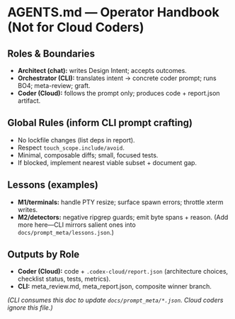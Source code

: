 # AGENTS.md — Operator Handbook (Not for Cloud Coders)

## Roles & Boundaries
- **Architect (chat):** writes Design Intent; accepts outcomes.
- **Orchestrator (CLI):** translates intent → concrete coder prompt; runs BO4; meta-review; graft.
- **Coder (Cloud):** follows the prompt only; produces code + report.json artifact.

## Global Rules (inform CLI prompt crafting)
- No lockfile changes (list deps in report).
- Respect `touch_scope.include/avoid`.
- Minimal, composable diffs; small, focused tests.
- If blocked, implement nearest viable subset + document gap.

## Lessons (examples)
- **M1/terminals:** handle PTY resize; surface spawn errors; throttle xterm writes.
- **M2/detectors:** negative ripgrep guards; emit byte spans + reason.
(Add more here—CLI mirrors salient ones into `docs/prompt_meta/lessons.json`.)

## Outputs by Role
- **Coder (Cloud):** code + `.codex-cloud/report.json` (architecture choices, checklist status, tests, metrics).
- **CLI:** meta_review.md, meta_report.json, composite winner branch.

*(CLI consumes this doc to update `docs/prompt_meta/*.json`. Cloud coders ignore this file.)*
